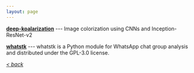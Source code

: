 ```yaml
---
layout: page
---
```


[**deep-koalarization**](https://github.com/baldassarreFe/deep-koalarization) --- Image colorization using CNNs and Inception-ResNet-v2

[**whatstk**](https://github.com/lucasrodes/whatstk) --- whatstk is a Python module for WhatsApp chat group analysis and distributed under the GPL-3.0 license.

    
[*< back*](index.md)
